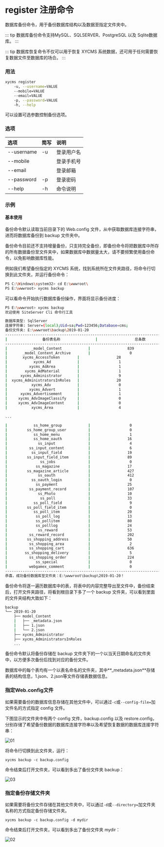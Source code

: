 # register 注册命令

数据库备份命令，用于备份数据库结构以及数据至指定文件夹中。

::: tip
数据库备份命令支持MySQL、SQLSERVER、PostgreSQL 以及 Sqlite数据库。
:::

::: tip
数据库恢复命令不仅可以用于恢复 XYCMS 系统数据，还可用于任何需要恢复数据文件至数据库的场合。
:::

### 用法

```sh
xycms register
    -u, --username=VALUE
    --mobile=VALUE
    --email=VALUE
    -p, --password=VALUE
    -h, --help
```

可以设置可选参数控制备份选项。

### 选项

| 选项 | 简写 | 说明 |
| :----- | :----- | :----- |
| --username | -u | 登录用户名 |
| --mobile | | 登录手机号 |
| --email | | 登录邮箱 |
| --password | -p | 登录密码 |
| --help | -h | 命令说明 |

### 示例

#### 基本使用

备份命令默认读取当前目录下的 Web.config 文件，从中获取数据库连接字符串，进而将数据库备份到 backup 文件夹中。

备份命令目前还不支持增量备份，只支持完全备份，即备份命令将把数据库中所存的所有数据备份至文件夹中，如果数据库中数据量太大，请不要频繁使用备份命令，以免影响数据库性能。

例如我们希望备份指定的 XYCMS 系统，找到系统所在文件夹路径，将命令行切换到此文件夹，并运行备份命令：

```sh
PS C:\Windows\system32> cd E:\wwwroot\
PS E:\wwwroot> xycms backup
```

可以看命令开始执行数据库备份操作，界面将显示备份进度：

```sh
PS E:\wwwroot> xycms backup
欢迎使用 SiteServer Cli 命令行工具

数据库类型: SqlServer
连接字符串: Server=(local);Uid=sa;Pwd=123456;Database=cms;
备份文件夹: E:\wwwroot\backup\2019-01-20
-----------------------------------------------------------------------------
|                备份表名称                |                 总条数                 |
-----------------------------------------------------------------------------
|           _model_Content            |                 839                 |
|       _model_Content_Archive        |                  0                  |
|       xycms_AccessToken        |                 28                  |
|            xycms_Ad            |                  1                  |
|          xycms_AdArea          |                  1                  |
|        xycms_AdMaterial        |                  1                  |
|      xycms_Administrator       |                  9                  |
|  xycms_AdministratorsInRoles   |                 20                  |
|           xycms_Adv            |                  0                  |
|          xycms_Advert          |                  1                  |
|      xycms_Advertisement       |                  1                  |
|     xycms_AdvImageClassify     |                  0                  |
|     xycms_AdvImageContent      |                  0                  |
|           xycms_Area           |                  4                  |

...

|            ss_home_group            |                  0                  |
|         ss_home_group_user          |                  0                  |
|            ss_home_menu             |                  1                  |
|            ss_home_oauth            |                 16                  |
|              ss_input               |                  4                  |
|          ss_input_content           |                  6                  |
|           ss_input_field            |                 19                  |
|         ss_input_field_item         |                 89                  |
|               ss_jobs               |                  0                  |
|             ss_magazine             |                 17                  |
|         ss_magazine_article         |                 427                 |
|              ss_oauth               |                 412                 |
|           ss_oauth_login            |                  0                  |
|             ss_payment              |                 25                  |
|          ss_payment_record          |                 107                 |
|              ss_Photo               |                 10                  |
|               ss_poll               |                 33                  |
|            ss_poll_field            |                  9                  |
|         ss_poll_field_item          |                  0                  |
|            ss_poll_item             |                 20                  |
|             ss_poll_log             |                 13                  |
|             ss_pollitem             |                 80                  |
|             ss_polllog              |                 24                  |
|              ss_reward              |                 53                  |
|          ss_reward_record           |                 202                 |
|         ss_shopping_address         |                 50                  |
|          ss_shopping_area           |                  2                  |
|          ss_shopping_cart           |                 636                 |
|        ss_shopping_delivery         |                  5                  |
|          ss_shopping_order          |                 224                 |
|             ss_special              |                  0                  |
|          webgamex_comment           |                  0                  |
-----------------------------------------------------------------------------
恭喜，成功备份数据库至文件夹：E:\wwwroot\backup\2019-01-20！
```

备份命令将逐一遍历数据库中的表，将表中的内容完整导出至文件中，备份结束后，打开文件夹路径，将看到根目录下多了一个 backup 文件夹，可以看到里面的文件夹结构大致如下：

```sh
backup
└── 2019-01-20
    ├── model_Content
    |   ├── _metadata.json
    |   ├── 1.json
    |   └── 2.json
    ├── xycms_Administrator
    ├── xycms_AdministratorsInRoles
    ...
```

备份命令默认将备份存储在 backup 文件夹下的一个以当天日期命名的文件夹中，以方便多次备份后找到对应的备份文件。

数据库中的每个表均有一个以表名命名的文件夹，其中**_metadata.json**存储表的结构信息，1.json、2.json等文件存储表数据信息。

### 指定Web.config文件

如果需要备份的数据库信息存储在其他文件中，可以通过`-c`或`--config-file=`加文件名的方式指定 config 文件。

下图显示的文件夹中有两个 config 文件，backup.config 以及 restore.config，分别存储了希望备份数据的数据库连接字符串以及希望恢复数据的数据库连接字符串：

![01](/assets/img/cli/commands/01.png)

将命令行切换到此文件夹，运行：

`xycms backup -c backup.config`

命令结束后打开文件夹，可以看到多出了备份文件夹 backup：

![03](/assets/img/cli/commands/03.png)

### 指定备份存储文件夹

如果需要将备份文件存储在其他文件夹中，可以通过`-d`或`--directory=`加文件夹名称的方式指定备份存储文件夹。

`xycms backup -c backup.config -d mydir`

命令结束后打开文件夹，可以看到多出了备份文件夹 mydir：

![02](/assets/img/cli/commands/02.png)